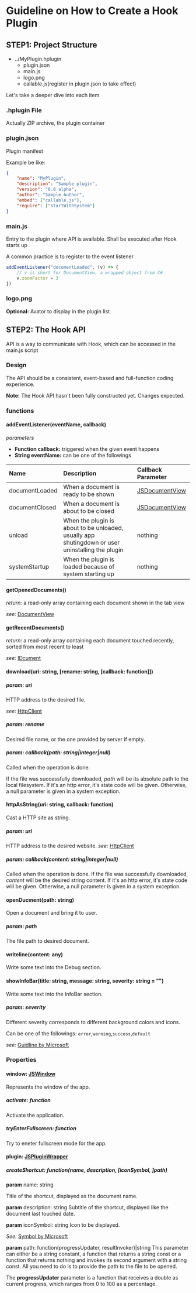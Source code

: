 # Guideline on How to Create a Hook Plugin
## STEP1: Project Structure
- ../MyPlugin.hplugin
  - plugin.json
  - main.js
  - logo.png
  - callable.js(register in plugin.json to take effect)

Let's take a deeper dive into each item
### .hplugin File
Actually ZIP archive, the plugin container
### plugin.json
Plugin manifest

Example be like:
```json
{
    "name": "MyPlugin",
    "description": "Sample plugin",
    "version": "0.8 alpha",
    "author": "Sample Author",
    "embed": ["callable.js"],
    "require": ["startWithSystem"]
}
```
### main.js
Entry to the plugin where API is available. Shall be executed after Hook starts up

A common practice is to register to the event listener
```javascript
addEventListener("documentLoaded", (v) => {
    // v is short for DocumentView, a wrapped object from C#
    v.zoomFactor = 3
})
```
### logo.png
**Optional:** Avator to display in the plugin list

## STEP2: The Hook API
API is a way to communicate with Hook, which can be accessed in the main.js script
### Design
The API should be a consistent, event-based and full-function coding experience.

**Note:** The Hook API hasn't been fully constructed yet. Changes expected.
### functions
#### addEventListener(eventName, callback)
*parameters*
- **Function callback:** triggered when the given event happens
- **String eventName:** can be one of the followings

|Name|Description|Callback Parameter|
|:---|:----------|:-----------------|
|documentLoaded|When a document is ready to be shown|[JSDocumentView](Hook/Plugin/Interpret/JSDocumentView.cs)|
|documentClosed|When a document is about to be closed|[JSDocumentView](Hook/Plugin/Interpret/JSDocumentView.cs)|
|unload|When the plugin is about to be unloaded, usually app shutingdown or user uninstalling the plugin|nothing|
|systemStartup|When the plugin is loaded because of system starting up|nothing|

#### getOpenedDocuments()
*return:* a read-only array containing each document shown in the tab view

*see:* [DocumentView](Hook/Plugin/Interpret/JSDocumentView.cs)
#### getRecentDocuments()
*return:* a read-only array containing each document touched recently, sorted from most recent to least

*see:* [IDcument](API/IDocument.cs)

#### download(uri: string, [rename: string, [callback: function]])
##### param: uri
HTTP address to the desired file.

*see:* [HttpClient](https://docs.microsoft.com/en-us/windows/uwp/networking/httpclient)
##### param: rename
Desired file name, or the one provided by server if empty.
##### param: callback(path: string|integer|null)
Called when the operation is done.

If the file was successfully downloaded, *path* will be its absolute path to the local filesystem.
If it's an http error, it's state code will be given.
Otherwise, a null parameter is given in a system exception.

#### httpAsString(uri: string, callback: function)
Cast a HTTP site as string.
##### param: uri
HTTP address to the desired website.
*see:* [HttpClient](https://docs.microsoft.com/en-us/windows/uwp/networking/httpclient)
##### param: callback(content: string|integer|null)
Called when the operation is done.
If the file was successfully downloaded, *content* will be the desired string content.
If it's an http error, it's state code will be given.
Otherwise, a null parameter is given in a system exception.

#### openDucment(path: string)
Open a document and bring it to user.

##### param: path
The file path to desired document.

#### writeline(content: any)
Write some text into the Debug section.

#### showInfoBar(title: string, message: string, severity: string = "")
Write some text into the InfoBar section.
##### param: severity
Different severity corresponds to different background colors and icons.

Can be one of the followings:
`error`,`warning`,`success`,`default`

*see:* [Guidline by Microsoft](https://docs.microsoft.com/en-us/windows/apps/design/controls/infobar#severity)

### Properties
#### window: [JSWindow](Hook/Plugin/Interpret/JSWindow.cs)
Represents the window of the app.
##### activate: function
Activate the application.
##### tryEnterFullscreen: function
Try to eneter fullscreen mode for the app.
#### plugin: [JSPluginWrapper](Hook/Plugin/Interpret/JSPluginWrapper.cs)
##### createShortcut: function(name, description, [iconSymbol, ]path)
**param** name: string

Title of the shortcut, displayed as the document name.

**param** description: string
Subtitle of the shortcut, displayed like the document last touched date.

**param** iconSymbol: string
Icon to be displayed.

*See:* [Symbol by Microsoft](https://docs.microsoft.com/en-us/uwp/api/windows.ui.xaml.controls.symbol?view=winrt-22000)

**param** path: function(progressUpdater, resultInvoker)|string
This parameter can either be a string constant, a function that returns a string const or a function that
returns nothing and invokes its second argument with a string const. All you need to do is to provide the path
to the file to be opened.

The **progressUpdater** parameter is a function that receives a double as current progress, which ranges from 0 to 100
as a percentage.